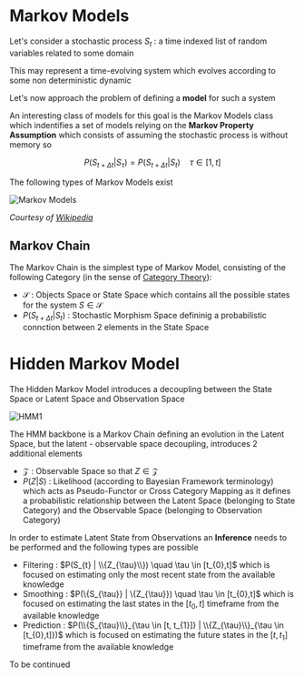 

# Markov Models 

Let's consider a stochastic process $S_{t}$ : a time indexed list of random variables related to some domain 

This may represent a time-evolving system which evolves according to some non deterministic dynamic 

Let's now approach the problem of defining a **model** for such a system 

An interesting class of models for this goal is the Markov Models class which indentifies a set of models relying on the **Markov Property Assumption** which consists of assuming the stochastic process is without memory so 

$$ P(S_{t+\Delta t} | {S_{\tau}}) = P(S_{t+\Delta t} | S_{t}) \quad \tau \in [1,t] $$

The following types of Markov Models exist 

![Markov Models](https://i.imgur.com/4c8LnGH.png)

*Courtesy of [Wikipedia](https://en.wikipedia.org/wiki/Markov_model)*



## Markov Chain 

The Markov Chain is the simplest type of Markov Model, consisting of the following Category (in the sense of [Category Theory](https://en.wikipedia.org/wiki/Category_theory)): 
- $\mathcal{S}$ : Objects Space or State Space which contains all the possible states for the system $S \in \mathcal{S}$
- $P(S_{t + \Delta t} | S_{t})$ : Stochastic Morphism Space defininig a probabilistic connction between 2 elements in the State Space 



# Hidden Markov Model 

The Hidden Markov Model introduces a decoupling between the State Space or Latent Space and Observation Space 

![HMM1](https://upload.wikimedia.org/wikipedia/commons/8/83/Hmm_temporal_bayesian_net.svg)



The HMM backbone is a Markov Chain defining an evolution in the Latent Space, but the latent - observable space decoupling, introduces 2 additional elements 
- $\mathcal{Z}$ : Observable Space so that $Z \in \mathcal{Z}$ 
- $P(Z|S)$ : Likelihood (according to Bayesian Framework terminology) which acts as Pseudo-Functor or Cross Category Mapping as it defines a probabilistic relationship between the Latent Space (belonging to State Category) and the Observable Space (belonging to Observation Category)

In order to estimate Latent State from Observations an **Inference** needs to be performed and the following types are possible 
- Filtering : $P(S_{t} | \\{Z_{\tau}\\}) \quad \tau \in [t_{0},t]$ which is focused on estimating only the most recent state from the available knowledge 
- Smoothing : $P(\\{S_{\tau}\} | \\{Z_{\tau}\}) \quad \tau \in [t_{0},t]$ which is focused on estimating the last states in the $[t_{0}, t]$ timeframe from the available knowledge 
- Prediction : $P(\\{S_{\tau}\\}_{\tau \in [t, t_{1}]} | \\{Z_{\tau}\\}_{\tau \in [t_{0},t]})$ which is focused on estimating the future states in the $[t, t_{1}]$ timeframe from the available knowledge 




To be continued 




